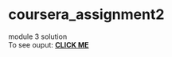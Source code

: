 # coursera_assignment2
module 3 solution
<br>
To see ouput:
<a href="https://mayaisa12.github.io/coursera_assignment2/"><strong>CLICK ME</strong></a>
